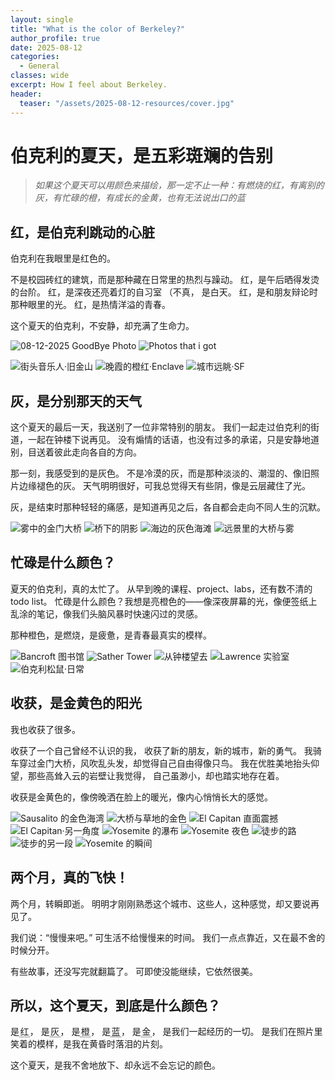 ```yaml
---
layout: single
title: "What is the color of Berkeley?"
author_profile: true
date: 2025-08-12
categories:
  - General
classes: wide
excerpt: How I feel about Berkeley.
header:
  teaser: "/assets/2025-08-12-resources/cover.jpg"
---
```


<style>
.color-chip {
  cursor: pointer; border-bottom: 1px dotted currentColor; padding: 0 .1em;
}
.color-chip:active { transform: scale(0.98); }
.color-chip.success { background: rgba(0,0,0,.06); border-bottom-color: transparent; }
</style>

<script defer src="{{ '/assets/js/color-sequence.js' | relative_url }}"></script>

# 伯克利的夏天，是五彩斑斓的告别
> *如果这个夏天可以用颜色来描绘，那一定不止一种：有燃烧的红，有离别的灰，有忙碌的橙，有成长的金黄，也有无法说出口的蓝*

## 红，是伯克利跳动的心脏
伯克利在我眼里是红色的。

不是校园砖红的建筑，而是那种藏在日常里的热烈与躁动。
红，是午后晒得发烫的台阶。
红，是深夜还亮着灯的自习室 （不真， 是白天。
红，是和朋友辩论时那种眼里的光。
红，是热情洋溢的青春。

这个夏天的伯克利，不安静，却充满了生命力。

![*08-12-2025 GoodBye Photo*](/assets/2025-08-12-resources/GoodByeHYF.jpg)
![*Photos that i got*](/assets/2025-08-12-resources/GoodByeHFY2.jpg)

![街头音乐人·旧金山](/assets/2025-08-12-resources/MusicianSF.jpg)
![晚霞的橙红·Enclave](/assets/2025-08-12-resources/EnclaveDawn.jpg)
![城市远眺·SF](/assets/2025-08-12-resources/SFpeakView.jpg)

## 灰，是分别那天的天气
这个夏天的最后一天，我送别了一位非常特别的朋友。
我们一起走过伯克利的街道，一起在钟楼下说再见。
没有煽情的话语，也没有过多的承诺，只是安静地道别，目送着彼此走向各自的方向。

那一刻，我感受到的是灰色。
不是冷漠的灰，而是那种淡淡的、潮湿的、像旧照片边缘褪色的灰。
天气明明很好，可我总觉得天有些阴，像是云层藏住了光。

灰，是结束时那种轻轻的痛感，是知道再见之后，各自都会走向不同人生的沉默。

![雾中的金门大桥](/assets/2025-08-12-resources/FoggyGGBridge.jpg)
![桥下的阴影](/assets/2025-08-12-resources/GGBridgeUnder.jpg)
![海边的灰色海滩](/assets/2025-08-12-resources/DarkBeach.jpg)
![远景里的大桥与雾](/assets/2025-08-12-resources/GGBridgeWholeView.jpg)

## 忙碌是什么颜色？
夏天的伯克利，真的太忙了。
从早到晚的课程、project、labs，还有数不清的todo list。
忙碌是什么颜色？我想是亮橙色的——像深夜屏幕的光，像便签纸上乱涂的笔记，像我们头脑风暴时快速闪过的灵感。

那种橙色，是燃烧，是疲惫，是青春最真实的模样。

![Bancroft 图书馆](/assets/2025-08-12-resources/BancroftLibrary.jpg)
![Sather Tower](/assets/2025-08-12-resources/SatherTower.jpg)
![从钟楼望去](/assets/2025-08-12-resources/ViewAtSatherTower.jpg)
![Lawrence 实验室](/assets/2025-08-12-resources/Lawrence.jpg)
![伯克利松鼠·日常](/assets/2025-08-12-resources/BerkeleySquirrel.jpg)

## 收获，是金黄色的阳光
我也收获了很多。

收获了一个自己曾经不认识的我，
收获了新的朋友，新的城市，新的勇气。
我骑车穿过金门大桥，风吹乱头发，却觉得自己自由得像只鸟。
我在优胜美地抬头仰望，那些高耸入云的岩壁让我觉得，
自己虽渺小，却也踏实地存在着。

收获是金黄色的，像傍晚洒在脸上的暖光，像内心悄悄长大的感觉。

![Sausalito 的金色海湾](/assets/2025-08-12-resources/Sausalito.jpg)
![大桥与草地的金色](/assets/2025-08-12-resources/GGBridgeGrassLand.jpg)
![El Capitan 直面震撼](/assets/2025-08-12-resources/ElCapitan.jpg)
![El Capitan·另一角度](/assets/2025-08-12-resources/ElCapitan2.jpg)
![Yosemite 的瀑布](/assets/2025-08-12-resources/YosemiteFall.jpg)
![Yosemite 夜色](/assets/2025-08-12-resources/YosemiteNight.jpg)
![徒步的路](/assets/2025-08-12-resources/Hiking.jpg)
![徒步的另一段](/assets/2025-08-12-resources/Hiking22.jpg)
![Yosemite 的瞬间](/assets/2025-08-12-resources/YosemitePoPo.jpg)



## 两个月，真的飞快！
两个月，转瞬即逝。
明明才刚刚熟悉这个城市、这些人，这种感觉，却又要说再见了。

我们说：“慢慢来吧。”
可生活不给慢慢来的时间。
我们一点点靠近，又在最不舍的时候分开。

有些故事，还没写完就翻篇了。
可即使没能继续，它依然很美。

## 所以，这个夏天，到底是什么颜色？
是<span class="color-chip" data-key="red">红</span>，
是<span class="color-chip" data-key="gray">灰</span>，
是<span class="color-chip" data-key="orange">橙</span>，
是<span class="color-chip" data-key="blue">蓝</span>，
是<span class="color-chip" data-key="gold">金</span>，
是我们一起经历的一切。
是我们在照片里笑着的模样，是我在黄昏时落泪的片刻。

这个夏天，是我不舍地放下、却永远不会忘记的颜色。

